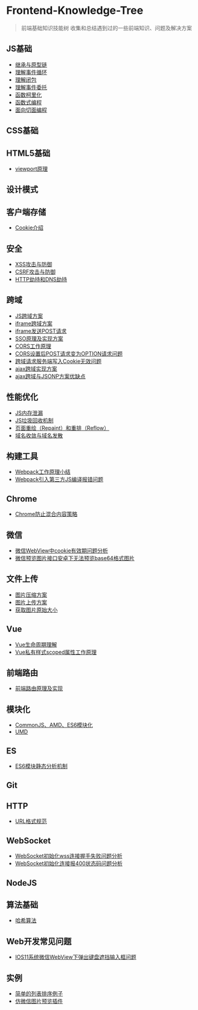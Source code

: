 # Frontend-Knowledge-Tree
> 前端基础知识技能树
> 收集和总结遇到过的一些前端知识、问题及解决方案

## JS基础
* [继承与原型链](https://developer.mozilla.org/zh-CN/docs/Web/JavaScript/Inheritance_and_the_prototype_chain)
* [理解事件循环](https://developer.mozilla.org/zh-CN/docs/Web/JavaScript/EventLoop)
* [理解闭包]()
* [理解事件委托]()
* [函数柯里化]()
* [函数式编程]()
* [面向切面编程]()

## CSS基础

## HTML5基础
* [viewport原理]()

## 设计模式

## 客户端存储

*	[Cookie介绍](https://zhuanlan.zhihu.com/p/25793137)

## 安全
* [XSS攻击与防御]()
* [CSRF攻击与防御]()
* [HTTP劫持和DNS劫持](https://www.cnblogs.com/kenkofox/p/4919668.html)

## 跨域
*	[JS跨域方案]()
* [iframe跨域方案](http://www.alloyteam.com/2013/11/the-second-version-universal-solution-iframe-cross-domain-communication/)
*	[iframe发送POST请求]()
* [SSO原理及实现方案](https://cnodejs.org/topic/55f6e69904556da7553d20dd)
* [CORS工作原理]()
*	[CORS设置后POST请求变为OPTION请求问题](https://itbilu.com/javascript/js/VkiXuUcC.html)
* [跨域请求服务端写入Cookie无效问题](https://blog.csdn.net/a317560315/article/details/78397369)
* [ajax跨域实现方案]()
* [ajax跨域与JSONP方案优缺点]()

## 性能优化
* [JS内存泄漏]()
* [JS垃圾回收机制]()
* [页面重绘（Repaint）和重排（Reflow）]()
* [域名收敛与域名发散](http://taobaofed.org/blog/2015/12/16/h5-performance-optimization-and-domain-convergence/)

## 构建工具

*	[Webpack工作原理小结](http://www.cnblogs.com/GeniusLyzh/p/8823749.html)
* [Webpack引入第三方JS编译报错问题]()

## Chrome

*	[Chrome防止混合内容策略](https://developers.google.com/web/fundamentals/security/prevent-mixed-content/fixing-mixed-content?hl=zh-cn)

## 微信

* [微信WebView中cookie有效期问题分析]()
* [微信预览图片接口安卓下无法预览base64格式图片](https://developers.weixin.qq.com/blogdetail?action=get_post_info&lang=zh_CN&token=1464760691&docid=1f8707fadc4930bb4d36d33b8cc863c2&comment_lvl=2)

## 文件上传
*	[图片压缩方案]()
* [图片上传方案]()
* [获取图片原始大小]()

## Vue
* [Vue生命周期理解]()
* [Vue私有样式scoped属性工作原理]()

## 前端路由
*	[前端路由原理及实现](https://juejin.im/post/5ac61da66fb9a028c71eae1b?utm_source=gold_browser_extension)

## 模块化
* [CommonJS、AMD、ES6模块化]()
* [UMD]()

## ES
*	[ES6模块静态分析机制]()

## Git

## HTTP
* [URL格式规范]()

## WebSocket
*	[WebSocket初始化wss连接握手失败问题分析]()
*	[WebSocket初始化连接报400状态码问题分析]()

## NodeJS

## 算法基础
*	[哈希算法]()

## Web开发常见问题
*	[IOS11系统微信WebView下弹出键盘遮挡输入框问题]()

## 实例

* [简单的列表排序例子](./example/simple-sortlist.html)
* [仿微信图片预览插件](./example/vue-img-preview.html)

